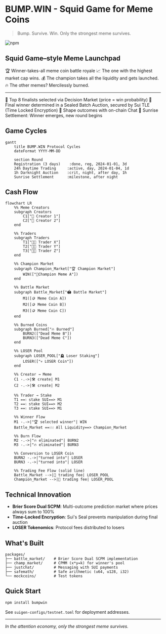 # BUMP.WIN - Squid Game for Meme Coins

> Bump. Survive. Win. Only the strongest meme survives.

![npm](https://img.shields.io/npm/v/bumpwin)

## Squid Game–style Meme Launchpad

🏆 Winner-takes-all meme coin battle royale
📈 The one with the highest market cap wins.
💰 The champion takes all the liquidity and gets launched.
🔥 The other memes? Mercilessly burned.

---

🧠 Top 8 finalists selected via Decision Market (price = win probability)
🔐 Final winner determined in a Sealed Batch Auction, secured by Sui TLE (Time Locked Encryption)
💬 Shape outcomes with on-chain Chat
🌅 Sunrise Settlement: Winner emerges, new round begins

## Game Cycles

```mermaid
gantt
    title BUMP.WIN Protocol Cycles
    dateFormat YYYY-MM-DD

    section Round
    Registration (3 days)    :done, reg, 2024-01-01, 3d
    24h Daytime Trading     :active, day, 2024-01-04, 1d
    1h Darknight Auction    :crit, night, after day, 1h
    Sunrise Settlement      :milestone, after night
```

## Cash Flow

```mermaid
flowchart LR
    %% Meme Creators
    subgraph Creators
        C1["👷 Creator 1"]
        C2["👷 Creator 2"]
    end

    %% Traders
    subgraph Traders
        T1["🧑‍💻 Trader X"]
        T2["🧑‍💻 Trader Y"]
        T3["🧑‍💻 Trader Z"]
    end

    %% Champion Market
    subgraph Champion_Market["🏆 Champion Market"]
        WIN(["🥇Champion Meme A"])
    end

    %% Battle Market
    subgraph Battle_Market["🏟️ Battle Market"]
        M1([🪙 Meme Coin A])
        M2([🪙 Meme Coin B])
        M3([🪙 Meme Coin C])
    end

    %% Burned Coins
    subgraph Burned["🔥 Burned"]
        BURN2(["Dead Meme B"])
        BURN3(["Dead Meme C"])
    end

    %% LOSER Pool
    subgraph LOSER_POOL["🪦 Loser Staking"]
        LOSER(["💀 LOSER Coin"])
    end

    %% Creator → Meme
    C1 -.->|🛠️ create| M1
    C2 -.->|🛠️ create| M2

    %% Trader → Stake
    T1 ==💧 stake SUI==> M1
    T2 ==💧 stake SUI==> M2
    T3 ==💧 stake SUI==> M1

    %% Winner Flow
    M1 -.->|"🏆 selected winner"| WIN
    Battle_Market ==💧💧💧 All Liquidity==> Champion_Market

    %% Burn Flow
    M2 -.->|"🔥 eliminated"| BURN2
    M3 -.->|"🔥 eliminated"| BURN3

    %% Conversion to LOSER Coin
    BURN2 -.->|"turned into"| LOSER
    BURN3 -.->|"turned into"| LOSER

    %% Trading Fee Flow (solid line)
    Battle_Market -->|💸 trading fee| LOSER_POOL
    Champion_Market -->|💸 trading fee| LOSER_POOL
```

## Technical Innovation

- **Brier Score Dual SCPM**: Multi-outcome prediction market where prices always sum to 100%
- **Time-Locked Encryption**: Sui's Seal prevents manipulation during final auction
- **LOSER Tokenomics**: Protocol fees distributed to losers

## What's Built

```
packages/
├── battle_market/    # Brier Score Dual SCPM implementation
├── champ_market/     # CPMM (x*y=k) for winner's pool
├── justchat/         # Messaging with SUI payments
├── safemath/         # Safe arithmetic (u64, u128, i32)
└── mockcoins/        # Test tokens
```

## Quick Start

```bash
npm install bumpwin
```

See `suigen-configs/testnet.toml` for deployment addresses.

---

*In the attention economy, only the strongest meme survives.*

